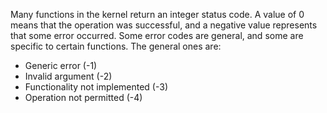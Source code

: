 Many functions in the kernel return an integer status code. A value of 0 means that the operation was successful, and a negative value represents that some error occurred. Some error codes are general, and some are specific to certain functions. The general ones are:

 - Generic error (-1)
 - Invalid argument (-2)
 - Functionality not implemented (-3)
 - Operation not permitted (-4)